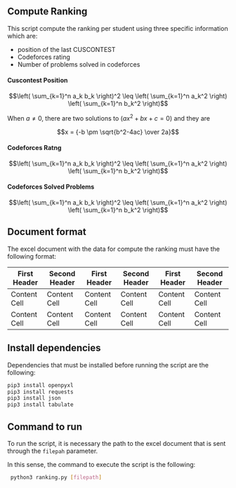 ## Compute Ranking

This script compute the ranking per student using three specific information which are:
- position of the last CUSCONTEST
- Codeforces rating
- Number of problems solved in codeforces

#### Cuscontest Position

```math
\left( \sum_{k=1}^n a_k b_k \right)^2 \leq \left( \sum_{k=1}^n a_k^2 \right) \left( \sum_{k=1}^n b_k^2 \right)
```

When $a \ne 0$, there are two solutions to $(ax^2 + bx + c = 0)$ and they are

```math
x = {-b \pm \sqrt{b^2-4ac} \over 2a}
```

#### Codeforces Ratng

```math
\left( \sum_{k=1}^n a_k b_k \right)^2 \leq \left( \sum_{k=1}^n a_k^2 \right) \left( \sum_{k=1}^n b_k^2 \right)
```

#### Codeforces Solved Problems

```math
\left( \sum_{k=1}^n a_k b_k \right)^2 \leq \left( \sum_{k=1}^n a_k^2 \right) \left( \sum_{k=1}^n b_k^2 \right)
```

## Document format

The excel document with the data for compute the ranking must have the following format:

| First Header  | Second Header | First Header  | Second Header | First Header  | Second Header | 
| ------------- | ------------- | ------------- | ------------- | ------------- | ------------- |
| Content Cell  | Content Cell  | Content Cell  | Content Cell  | Content Cell  | Content Cell  |
| Content Cell  | Content Cell  | Content Cell  | Content Cell  | Content Cell  | Content Cell  |

## Install dependencies

Dependencies that must be installed before running the script are the following:

```bash
pip3 install openpyxl
pip3 install requests
pip3 install json
pip3 install tabulate
```

## Command to run

To run the script, it is necessary the path to the excel document that is sent through the `filepah` parameter. 

In this sense, the command to execute the script is the following:

``` bash
 python3 ranking.py [filepath]
```
